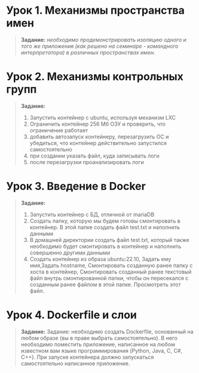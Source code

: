 # Урок 1. Механизмы пространства имен
> **Задание:** *необходимо продемонстрировать изоляцию одного и того же приложения (как решено на семинаре - командного интерпретатора) в различных пространствах имен.*
# Урок 2. Механизмы контрольных групп
> **Задание:**
> 1. Запустить контейнер с ubuntu, используя механизм LXC 
> 2. Ограничить контейнер 256 Мб ОЗУ и проверить, что ограничение работает
> 3. добавить автозапуск контейнеру, перезагрузить ОС и убедиться, что контейнер действительно запустился самостоятельно
> 4. при создании указать файл, куда записывать логи
> 5. после перезагрузки проанализировать логи
# Урок 3. Введение в Docker
> **Задание:**
> 1. Запустить контейнер с БД, отличной от mariaDB
> 2. Создать папку, которую мы будем готовы смонтировать в контейнер. В этой папке создать файл test.txt и наполнить данными
> 3. В домашней директории создать файл test.txt, который также необходимо будет смонтировать в контейнер и наполнить совершенно другими данными
> 3. Создать контейнер из образа ubuntu:22.10, Задать ему имя,Задать hostname, Смонтировать созданную ранее папку с хоста в контейнер, Смонтировать созданный ранее текстовый файл внутрь смонтированной папки, чтобы он пересекался с созданным ранее файлом в этой папке. Просмотреть этот файл.
# Урок 4. Dockerfile и слои
> **Задание:**
> Задание: необходимо создать Dockerfile, основанный на любом образе (вы в праве выбрать самостоятельно).
> В него необходимо поместить приложение, написанное на любом известном вам языке программирования (Python, Java, C, С#, C++).
> При запуске контейнера должно запускаться самостоятельно написанное приложение.
